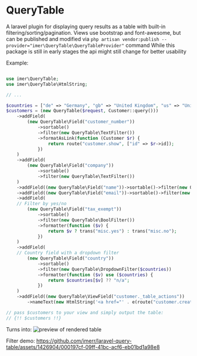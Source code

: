 # QueryTable
A laravel plugin for displaying query results as a table with built-in filtering/sorting/pagination.
Views use bootstrap and font-awesome, but can be published and modified via `php artisan vendor:publish --provider="imer\QueryTable\QueryTableProvider"` command
While this package is still in early stages the api might still change for better usability

Example:
```php

use imer\QueryTable;
use imer\QueryTable\HtmlString;

// ...

$countries = ["de" => "Germany", "gb" => "United Kingdom", "us" => "United States"];
$customers = (new QueryTable($request, Customer::query()))
    ->addField(
        (new QueryTable\Field("customer_number"))
            ->sortable()
            ->filter(new QueryTable\TextFilter())
            ->formatAsLink(function (Customer $r) {
                return route("customer.show", ["id" => $r->id]);
            })
    )
    ->addField(
        (new QueryTable\Field("company"))
            ->sortable()
            ->filter(new QueryTable\TextFilter())
    )
    ->addField((new QueryTable\Field("name"))->sortable()->filter(new QueryTable\TextFilter()))
    ->addField((new QueryTable\Field("email"))->sortable()->filter(new QueryTable\TextFilter()))
    ->addField(
    // Filter by yes/no
        (new QueryTable\Field("tax_exempt"))
            ->sortable()
            ->filter(new QueryTable\BoolFilter())
            ->formatter(function ($v) {
                return $v ? trans("misc.yes") : trans("misc.no");
            })
    )
    ->addField(
    // Country field with a dropdown filter
        (new QueryTable\Field("country"))
            ->sortable()
            ->filter(new QueryTable\DropdownFilter($countries))
            ->formatter(function ($v) use ($countries) {
                return $countries[$v] ?? "n/a";
            })
    )
    ->addField((new QueryTable\ViewField("customer._table_actions"))
        ->nameText(new HtmlString('<a href="' . e(route("customer.create")). '" class="btn btn-success"><i class="fa fa-plus"></i></a>')));

// pass $customers to your view and simply output the table:
// {!! $customers !!}
```

Turns into: ![preview of rendered table](https://github.com/imerr/laravel-query-table/assets/1426904/4ae52043-d2bf-4882-a995-ce84af3c72e0)

Filter demo: https://github.com/imerr/laravel-query-table/assets/1426904/000197cf-09ff-41bc-acf6-eb01bd1a98e8









